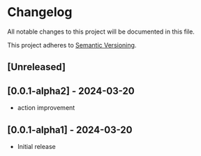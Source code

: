# Changelog

All notable changes to this project will be documented in this file.

This project adheres to [Semantic Versioning](https://semver.org).

<!--
Note: In this file, do not use the hard wrap in the middle of a sentence for compatibility with GitHub comment style markdown rendering.
-->

## [Unreleased]

## [0.0.1-alpha2] - 2024-03-20

- action improvement

## [0.0.1-alpha1] - 2024-03-20

- Initial release
